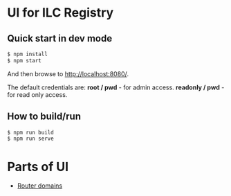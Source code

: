 # UI for ILC Registry

## Quick start in dev mode

```bash
$ npm install
$ npm start
```

And then browse to [http://localhost:8080/](http://localhost:8080/).

The default credentials are:
**root / pwd** - for admin access.
**readonly / pwd** - for read only access.

## How to build/run

```bash
$ npm run build
$ npm run serve
```


# Parts of UI
* [Router domains](./docs/multi-domains.md)